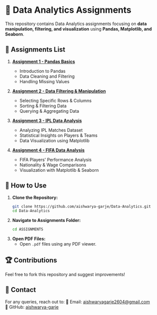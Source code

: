 # 📄 Data Analytics Assignments

This repository contains Data Analytics assignments focusing on **data manipulation, filtering, and visualization** using **Pandas, Matplotlib, and Seaborn**.

## 📂 Assignments List

1. **[Assignment 1 - Pandas Basics](ASSIGNMENTS/Asignment_1.pdf)**
   - Introduction to Pandas
   - Data Cleaning and Filtering
   - Handling Missing Values

2. **[Assignment 2 - Data Filtering & Manipulation](ASSIGNMENTS/Asignment_2.pdf)**
   - Selecting Specific Rows & Columns
   - Sorting & Filtering Data
   - Querying & Aggregating Data

3. **[Assignment 3 - IPL Data Analysis](ASSIGNMENTS/Asignment_3.pdf)**
   - Analyzing IPL Matches Dataset
   - Statistical Insights on Players & Teams
   - Data Visualization using Matplotlib

4. **[Assignment 4 - FIFA Data Analysis](ASSIGNMENTS/Asignment_4.pdf)**
   - FIFA Players' Performance Analysis
   - Nationality & Wage Comparisons
   - Visualization with Matplotlib & Seaborn

## 📜 How to Use

1. **Clone the Repository:**
   ```sh
   git clone https://github.com/aishwarya-garje/Data-Analytics.git
   cd Data-Analytics
   ```
2. **Navigate to Assignments Folder:**
   ```sh
   cd ASSIGNMENTS
   ```
3. **Open PDF Files:**
   - Open `.pdf` files using any PDF viewer.

## 🏆 Contributions
Feel free to fork this repository and suggest improvements!

## 🔗 Contact
For any queries, reach out to:
📧 Email: aishwaryagarje2604@gmail.com  
🔗 GitHub: [aishwarya-garje](https://github.com/aishwarya-garje)

